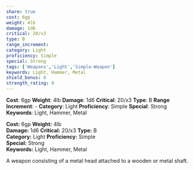 ```yaml
---
share: true
cost: 6gp
weight: 4lb
damage: 1d6
critical: 20/x3
type: B
range_increment: 
category: Light
proficiency: Simple
special: Strong
tags: ['Weapons','Light','Simple-Weapon']
keywords: Light, Hammer, Metal
shield_bonus: 0
strength_rating: 0
---
```

**Cost**: 6gp **Weight**: 4lb
**Damage**: 1d6 **Critical**: 20/x3 **Type**: B
**Range Increment**: \-
**Category**: Light **Proficiency**: Simple
**Special**: Strong
**Keywords**: Light, Hammer, Metal




**Cost:** 6gp **Weight:** 4lb<br>**Damage:** 1d6 **Critical:** 20/x3 **Type:** B<br>**Category:** Light **Proficiency:** Simple<br>**Special:** Strong<br>**Keywords:** Light, Hammer, Metal



A weapon consisting of a metal head attached to a wooden or metal shaft.